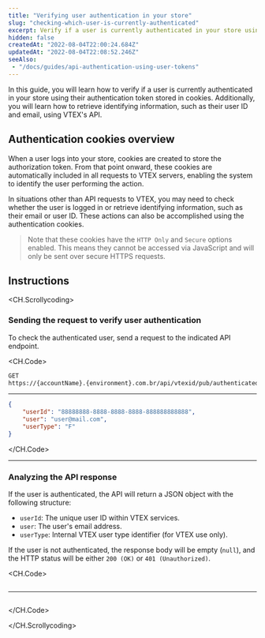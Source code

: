 ```yaml
---
title: "Verifying user authentication in your store"
slug: "checking-which-user-is-currently-authenticated"
excerpt: Verify if a user is currently authenticated in your store using their authentication token and VTEX APIs.
hidden: false
createdAt: "2022-08-04T22:00:24.684Z"
updatedAt: "2022-08-04T22:08:52.246Z"
seeAlso:
 - "/docs/guides/api-authentication-using-user-tokens"
---
```


In this guide, you will learn how to verify if a user is currently authenticated in your store using their authentication token stored in cookies. Additionally, you will learn how to retrieve identifying information, such as their user ID and email, using VTEX's API.

## Authentication cookies overview

When a user logs into your store, cookies are created to store the authorization token. From that point onward, these cookies are automatically included in all requests to VTEX servers, enabling the system to identify the user performing the action.

In situations other than API requests to VTEX, you may need to check whether the user is logged in or retrieve identifying information, such as their email or user ID. These actions can also be accomplished using the authentication cookies.

> Note that these cookies have the `HTTP Only` and `Secure` options enabled. This means they cannot be accessed via JavaScript and will only be sent over secure HTTPS requests.

## Instructions

<CH.Scrollycoding>

### Sending the request to verify user authentication

To check the authenticated user, send a request to the indicated API endpoint.

<CH.Code>

```bash Request
GET
https://{accountName}.{environment}.com.br/api/vtexid/pub/authenticated/user?authToken={VtexIdclientAutCookie}
```

---

```json Response
{
    "userId": "88888888-8888-8888-8888-888888888888",
    "user": "user@mail.com",
    "userType": "F"
}
```

</CH.Code>

---

### Analyzing the API response

If the user is authenticated, the API will return a JSON object with the following structure:

- `userId`: The unique user ID within VTEX services.
- `user`: The user's email address.
- `userType`: Internal VTEX user type identifier (for VTEX use only).

If the user is not authenticated, the response body will be empty (`null`), and the HTTP status will be either `200 (OK)` or `401 (Unauthorized)`.

<CH.Code>

```json Request
```

---

```json Response mark=2:4
```
</CH.Code>

</CH.Scrollycoding>

